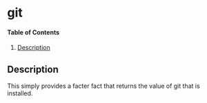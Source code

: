 # git

#### Table of Contents

1. [Description](#description)

## Description

This simply provides a facter fact that returns the value of git that is installed.

